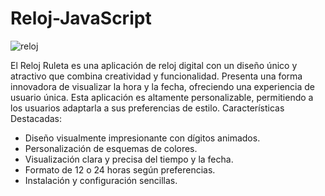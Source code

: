 # Reloj-JavaScript

![reloj](https://github.com/sapoclay/Reloj-JavaScript/assets/6242827/a882f13b-e6f5-49ff-bb13-ffab79df6e3f)

El Reloj Ruleta es una aplicación de reloj digital con un diseño único y atractivo que combina creatividad y funcionalidad. Presenta una forma innovadora de visualizar la hora y la fecha, ofreciendo una experiencia de usuario única. Esta aplicación es altamente personalizable, permitiendo a los usuarios adaptarla a sus preferencias de estilo.
Características Destacadas:

- Diseño visualmente impresionante con dígitos animados.
- Personalización de esquemas de colores.
- Visualización clara y precisa del tiempo y la fecha.
- Formato de 12 o 24 horas según preferencias.
- Instalación y configuración sencillas.
